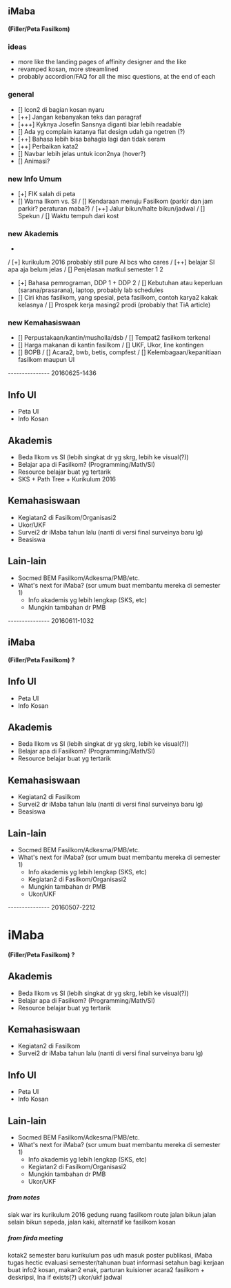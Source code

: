 ## iMaba

#### (Filler/Peta Fasilkom)

### ideas
  - more like the landing pages of affinity designer and the like
  - revamped kosan, more streamlined
  - probably accordion/FAQ for all the misc questions, at the end of each

### general
  - [] Icon2 di bagian kosan nyaru
  - [++] Jangan kebanyakan teks dan paragraf
  - [+++] Kyknya Josefin Sansnya diganti biar lebih readable
  - [] Ada yg complain katanya flat design udah ga ngetren (?)
  - [++] Bahasa lebih bisa bahagia lagi dan tidak seram
  - [++] Perbaikan kata2
  - [] Navbar lebih jelas untuk icon2nya (hover?)
  - [] Animasi?

### new Info Umum
  - [+] FIK salah di peta
  - [] Warna Ilkom vs. SI
  / [] Kendaraan menuju Fasilkom (parkir dan jam parkir? peraturan maba?)
  / [++] Jalur bikun/halte bikun/jadwal
  / [] Spekun
  / [] Waktu tempuh dari kost

### new Akademis
  -
  / [+] kurikulum 2016
      probably still pure AI bcs who cares
  / [++] belajar SI apa aja belum jelas
  / [] Penjelasan matkul semester 1 2
  - [+] Bahasa pemrograman, DDP 1 + DDP 2
  / [] Kebutuhan atau keperluan (sarana/prasarana), laptop, probably lab schedules
  - [] Ciri khas fasilkom, yang spesial, peta fasilkom, contoh karya2 kakak kelasnya
  / [] Prospek kerja masing2 prodi (probably that TiA article)

### new Kemahasiswaan
  - [] Perpustakaan/kantin/musholla/dsb
  / [] Tempat2 fasilkom terkenal
  - [] Harga makanan di kantin fasilkom
  / [] UKF, Ukor, line kontingen
  - [] BOPB
  / [] Acara2, bwb, betis, compfest
  / [] Kelembagaan/kepanitiaan fasilkom maupun UI

--------------- 20160625-1436

## Info UI
  - Peta UI
  - Info Kosan

## Akademis
  - Beda Ilkom vs SI (lebih singkat dr yg skrg, lebih ke visual(?))
  - Belajar apa di Fasilkom? (Programming/Math/SI)
  - Resource belajar buat yg tertarik 
  - SKS + Path Tree + Kurikulum 2016

## Kemahasiswaan
  - Kegiatan2 di Fasilkom/Organisasi2
  - Ukor/UKF  
  - Survei2 dr iMaba tahun lalu (nanti di versi final surveinya baru lg)
  - Beasiswa

## Lain-lain
  - Socmed BEM Fasilkom/Adkesma/PMB/etc. 
  - What's next for iMaba? (scr umum buat membantu mereka di semester 1)
    - Info akademis yg lebih lengkap (SKS, etc)
    - Mungkin tambahan dr PMB

--------------- 20160611-1032

## iMaba

#### (Filler/Peta Fasilkom) ?

## Info UI
  - Peta UI
  - Info Kosan

## Akademis
  - Beda Ilkom vs SI (lebih singkat dr yg skrg, lebih ke visual(?))
  - Belajar apa di Fasilkom? (Programming/Math/SI)
  - Resource belajar buat yg tertarik 

## Kemahasiswaan
  - Kegiatan2 di Fasilkom
  - Survei2 dr iMaba tahun lalu (nanti di versi final surveinya baru lg)
  - Beasiswa

## Lain-lain
  - Socmed BEM Fasilkom/Adkesma/PMB/etc. 
  - What's next for iMaba? (scr umum buat membantu mereka di semester 1)
    - Info akademis yg lebih lengkap (SKS, etc)
    - Kegiatan2 di Fasilkom/Organisasi2
    - Mungkin tambahan dr PMB
    - Ukor/UKF

--------------- 20160507-2212

# iMaba

#### (Filler/Peta Fasilkom) ?

## Akademis
  - Beda Ilkom vs SI (lebih singkat dr yg skrg, lebih ke visual(?))
  - Belajar apa di Fasilkom? (Programming/Math/SI)
  - Resource belajar buat yg tertarik 

## Kemahasiswaan
  - Kegiatan2 di Fasilkom
  - Survei2 dr iMaba tahun lalu (nanti di versi final surveinya baru lg)

## Info UI
  - Peta UI
  - Info Kosan

## Lain-lain
  - Socmed BEM Fasilkom/Adkesma/PMB/etc. 
  - What's next for iMaba? (scr umum buat membantu mereka di semester 1)
    - Info akademis yg lebih lengkap (SKS, etc)
    - Kegiatan2 di Fasilkom/Organisasi2
    - Mungkin tambahan dr PMB
    - Ukor/UKF

##### from notes
siak war
irs
kurikulum 2016
gedung ruang fasilkom
route jalan bikun
jalan selain bikun
sepeda, jalan kaki, alternatif ke fasilkom
kosan

##### from firda meeting
kotak2 semester baru
kurikulum pas udh masuk
poster publikasi, iMaba
tugas hectic
evaluasi semester/tahunan
buat informasi setahun
bagi kerjaan buat info2 kosan, makan2 enak, parturan
kuisioner
acara2 fasilkom + deskripsi, lna if exists(?)
ukor/ukf jadwal